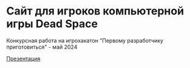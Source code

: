 # Сайт для игроков компьютерной игры Dead Space
Конкурсная работа на игрохакатон "Первому разработчику приготовиться" - май 2024

[Презентация](https://docs.google.com/presentation/d/1wslChnBRkXoHLSNLJqi_eZQwMLLmHI6IAbUoyS9ouDI/edit?usp=sharing)
